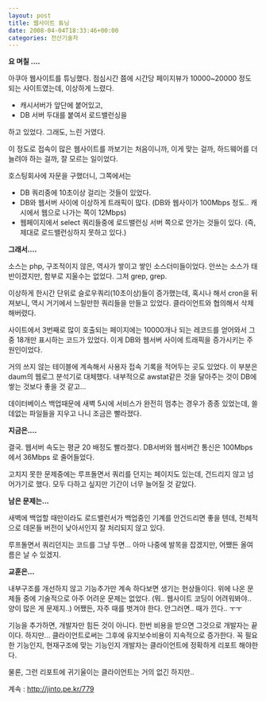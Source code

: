 ```yaml
---
layout: post
title: 웹사이트 튜닝
date: 2008-04-04T18:33:46+00:00
categories: 전산기술자
---
```

<strong>요 며칠 ....</strong>

아쿠아 웹사이트를 튜닝했다.
점심시간 쯤에 시간당 페이지뷰가 10000~20000 정도 되는 사이트였는데, 이상하게 느렸다.

<ul>
<li>캐시서버가 앞단에 붙어있고,</li>
<li>DB 서버 두대를 붙여서 로드밸런싱을</li>
</ul>

하고 있었다. 그래도, 느린 거였다.

이 정도로 접속이 많은 웹사이트를 까보기는 처음이니까, 이게 맞는 걸까, 하드웨어를 더 늘려야 하는 걸까, 잘 모르는 일이었다.

호스팅회사에 자문을 구했더니, 그쪽에서는

<ul>
<li>DB 쿼리중에 10초이상 걸리는 것들이 있었다.</li>
<li>DB와 웹서버 사이에 이상하게 트래픽이 많다. (DB와 웹사이가 100Mbps 정도.. 캐시에서 웹으로 나가는 쪽이 12Mbps)</li>
<li>웹페이지에서 select 쿼리들중에 로드밸런싱 서버 쪽으로 안가는 것들이 있다. (즉, 제대로 로드밸런싱하지 못하고 있다.)</li>
</ul>

<strong>그래서....</strong>

소스는 php, 구조적이지 않은, 역사가 쌓이고 쌓인 소스더미들이었다. 안쓰는 소스가 태반이겠지만, 함부로 지울수는 없었다. 그저 grep, grep.

이상하게 한시간 단위로 슬로우쿼리(10초이상)들이 증가했는데, 혹시나 해서 cron을 뒤져보니, 역시 거기에서 느릴만한 쿼리들을 만들고 있었다. 클라이언트와 협의해서 삭제해버렸다.

사이트에서 3번째로 많이 호출되는 페이지에는 10000개나 되는 레코드를 얻어와서 그중 18개만 표시하는 코드가 있었다. 이게 DB와 웹서버 사이에 트래픽을 증가시키는 주원인이었다.

거의 쓰지 않는 테이블에 계속해서 사용자 접속 기록을 적어두는 곳도 있었다. 이 부분은 daum의 웹로그 분석기로 대체했다. 내부적으로 awstat같은 것을 달아주는 것이 DB에 쌓는 것보다 좋을 것 같고...

데이터베이스 백업때문에 새벽 5시에 서비스가 완전히 멈추는 경우가 종종 있었는데, 쓸데없는 파일들을 지우고 나니 조금은 빨라졌다.

<strong>지금은....</strong>

결국. 웹서버 속도는 평균 20 배정도 빨라졌다. DB서버와 웹서버간 통신은 100Mbps 에서 36Mbps 로 줄어들었다.

고치지 못한 문제중에는 루프돌면서 쿼리를 던지는 페이지도 있는데, 건드리지 않고 넘어가기로 했다. 모두 다하고 싶지만 기간이 너무 늘어질 것 같았다.

<strong>남은 문제는...</strong>

새벽에 백업할 때만이라도 로드밸런서가 백업중인 기계를 안건드리면 좋을 텐데, 전체적으로 데몬들 버전이 낮아서인지 잘 처리되지 않고 있다.

루프돌면서 쿼리던지는 코드를 그냥 두면... 아마 나중에 발목을 잡겠지만, 어쨌든 올여름은 날 수 있겠지.

<strong>교훈은...</strong>

내부구조를 개선하지 않고 기능추가만 계속 하다보면 생기는 현상들이다. 위에 나온 문제들 중에 기술적으로 아주 어려운 문제는 없었다. (뭐.. 웹사이트 코딩이 어려워봐야.. 양이 많은 게 문제지..) 어쨌든, 자주 때를 벗겨야 한다. 안그러면.. 때가 낀다.. ㅜㅜ

기능을 추가하면, 개발자만 힘든 것이 아니다. 한번 비용을 받으면 그것으로 개발자는 끝이다. 하지만... 클라이언트로써는 그후에 유지보수비용이 지속적으로 증가한다. 꼭 필요한 기능인지, 현재구조에 맞는 기능인지 개발자는 클라이언트에 정확하게 리포트 해야한다.

물론, 그런 리포트에 귀기울이는 클라이언트는 거의 없긴 하지만..

계속 : <a href="http://jinto.pe.kr/779">http://jinto.pe.kr/779</a>
